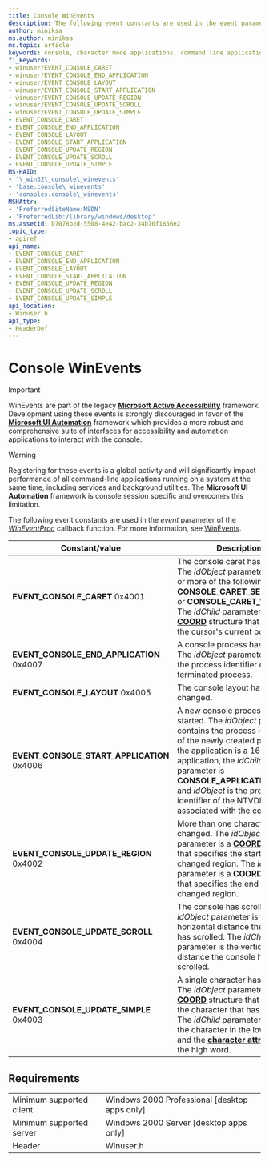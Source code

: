 ```yaml
---
title: Console WinEvents
description: The following event constants are used in the event parameter of the WinEventProc callback function. For more information, see WinEvents.
author: miniksa
ms.author: miniksa
ms.topic: article
keywords: console, character mode applications, command line applications, terminal applications, console api
f1_keywords:
- winuser/EVENT_CONSOLE_CARET
- winuser/EVENT_CONSOLE_END_APPLICATION
- winuser/EVENT_CONSOLE_LAYOUT
- winuser/EVENT_CONSOLE_START_APPLICATION
- winuser/EVENT_CONSOLE_UPDATE_REGION
- winuser/EVENT_CONSOLE_UPDATE_SCROLL
- winuser/EVENT_CONSOLE_UPDATE_SIMPLE
- EVENT_CONSOLE_CARET
- EVENT_CONSOLE_END_APPLICATION
- EVENT_CONSOLE_LAYOUT
- EVENT_CONSOLE_START_APPLICATION
- EVENT_CONSOLE_UPDATE_REGION
- EVENT_CONSOLE_UPDATE_SCROLL
- EVENT_CONSOLE_UPDATE_SIMPLE
MS-HAID:
- '\_win32\_console\_winevents'
- 'base.console\_winevents'
- 'consoles.console\_winevents'
MSHAttr:
- 'PreferredSiteName:MSDN'
- 'PreferredLib:/library/windows/desktop'
ms.assetid: b7078b2d-5508-4e42-bac2-34b70f1856e2
topic_type:
- apiref
api_name:
- EVENT_CONSOLE_CARET
- EVENT_CONSOLE_END_APPLICATION
- EVENT_CONSOLE_LAYOUT
- EVENT_CONSOLE_START_APPLICATION
- EVENT_CONSOLE_UPDATE_REGION
- EVENT_CONSOLE_UPDATE_SCROLL
- EVENT_CONSOLE_UPDATE_SIMPLE
api_location:
- Winuser.h
api_type:
- HeaderDef
---
```


# Console WinEvents

> [!IMPORTANT]
> WinEvents are part of the legacy **[Microsoft Active Accessibility](https://docs.microsoft.com/windows/win32/winauto/microsoft-active-accessibility)** framework. Development using these events is strongly discouraged in favor of the **[Microsoft UI Automation](https://docs.microsoft.com/windows/win32/winauto/entry-uiauto-win32)** framework which provides a more robust and comprehensive suite of interfaces for accessibility and automation applications to interact with the console. 

> [!WARNING]
> Registering for these events is a global activity and will significantly impact performance of all command-line applications running on a system at the same time, including services and background utilities. The **Microsoft UI Automation** framework is console session specific and overcomes this limitation.

The following event constants are used in the *event* parameter of the [*WinEventProc*](https://msdn.microsoft.com/library/windows/desktop/dd373885(v=vs.85).aspx) callback function. For more information, see [WinEvents](https://msdn.microsoft.com/library/windows/desktop/dd373889).

| Constant/value | Description |
|-|-|
| **EVENT_CONSOLE_CARET** 0x4001 | The console caret has moved. The *idObject* parameter is one or more of the following values: **CONSOLE_CARET_SELECTION** or **CONSOLE_CARET_VISIBLE**. The *idChild* parameter is a **[COORD](coord-str)** structure that specifies the cursor's current position. |
| **EVENT_CONSOLE_END_APPLICATION** 0x4007 | A console process has exited. The *idObject* parameter contains the process identifier of the terminated process. |
| **EVENT_CONSOLE_LAYOUT** 0x4005 | The console layout has changed. |
| **EVENT_CONSOLE_START_APPLICATION** 0x4006 | A new console process has started. The *idObject* parameter contains the process identifier of the newly created process. If the application is a 16-bit application, the *idChild* parameter is **CONSOLE_APPLICATION_16BIT** and *idObject* is the process identifier of the NTVDM session associated with the console. |
|**EVENT_CONSOLE_UPDATE_REGION** 0x4002 | More than one character has changed. The  *idObject* parameter is a **[COORD](coord-str)** structure that specifies the start of the changed region. The *idChild* parameter is a **COORD** structure that specifies the end of the changed region. |
|**EVENT_CONSOLE_UPDATE_SCROLL** 0x4004 | The console has scrolled. The *idObject* parameter is the horizontal distance the console has scrolled. The *idChild* parameter is the vertical distance the console has scrolled. |
|**EVENT_CONSOLE_UPDATE_SIMPLE** 0x4003 | A single character has changed. The *idObject* parameter is a **[COORD](coord-str)** structure that specifies the character that has changed. The *idChild* parameter specifies the character in the low word and the **[character attributes](console-screen-buffers.md#character-attributes)** in the high word. |

## Requirements

| | |
|-|-|
| Minimum supported client | Windows 2000 Professional \[desktop apps only\] |
| Minimum supported server | Windows 2000 Server \[desktop apps only\] |
| Header | Winuser.h |
